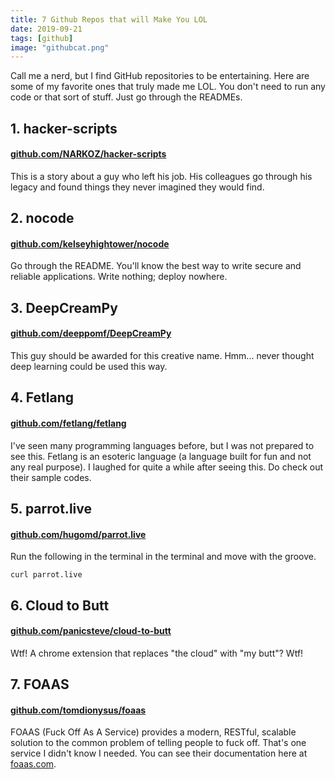 ```yaml
---
title: 7 Github Repos that will Make You LOL
date: 2019-09-21
tags: [github]
image: "githubcat.png"
---
```


Call me a nerd, but I find GitHub repositories to be entertaining. Here are some of my favorite ones that truly made me LOL. You don't need to run any code or that sort of stuff. Just go through the READMEs.

## 1. hacker-scripts 
#### [github.com/NARKOZ/hacker-scripts](https://github.com/NARKOZ/hacker-scripts)

This is a story about a guy who left his job. His colleagues go through his legacy and found things they never imagined they would find.

## 2. nocode 
#### [github.com/kelseyhightower/nocode](https://github.com/kelseyhightower/nocode)

Go through the README. You'll know the best way to write secure and reliable applications. Write nothing; deploy nowhere.

## 3. DeepCreamPy
#### [github.com/deeppomf/DeepCreamPy](https://github.com/deeppomf/DeepCreamPy)

This guy should be awarded for this creative name. Hmm... never thought deep learning could be used this way.

## 4. Fetlang 
#### [github.com/fetlang/fetlang](https://github.com/fetlang/fetlang)

I've seen many programming languages before, but I was not prepared to see this. Fetlang is an esoteric language (a language built for fun and not any real purpose). I laughed for quite a while after seeing this. Do check out their sample codes.

## 5. parrot.live 
#### [github.com/hugomd/parrot.live](https://github.com/hugomd/parrot.live)

Run the following in the terminal in the terminal and move with the groove.

```curl parrot.live```

## 6. Cloud to Butt 
#### [github.com/panicsteve/cloud-to-butt](https://github.com/panicsteve/cloud-to-butt)

Wtf! A chrome extension that replaces "the cloud" with "my butt"? Wtf!

## 7. FOAAS 
#### [github.com/tomdionysus/foaas](https://github.com/tomdionysus/foaas)

FOAAS (Fuck Off As A Service) provides a modern, RESTful, scalable solution to the common problem of telling people to fuck off. That's one service I didn't know I needed. You can see their documentation here at [foaas.com](https://foaas.com).